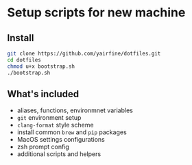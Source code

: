 # Setup scripts for new machine

## Install
```bash
git clone https://github.com/yairfine/dotfiles.git
cd dotfiles
chmod u+x bootstrap.sh
./bootstrap.sh
```

## What's included

* aliases, functions, environmnet variables
* `git` environment setup
* `clang-format` style scheme
* install common `brew` and `pip` packages
* MacOS settings configurations
* zsh prompt config
* additional scripts and helpers
